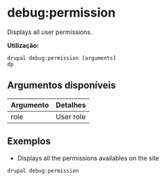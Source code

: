 # debug:permission
Displays all user permissions.

**Utilização:**
```
drupal debug:permission [arguments]
dp
```

## Argumentos disponíveis
Argumento | Detalhes
---------|-------------
role | User role

## Exemplos
* Displays all the permissions availables on the site
```
drupal debug:permission
```
